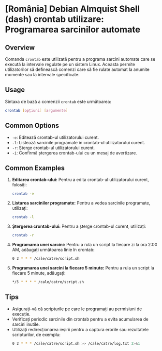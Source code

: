 # [România] Debian Almquist Shell (dash) crontab utilizare: Programarea sarcinilor automate

## Overview
Comanda `crontab` este utilizată pentru a programa sarcini automate care se execută la intervale regulate pe un sistem Linux. Aceasta permite utilizatorilor să definească comenzi care să fie rulate automat la anumite momente sau la intervale specificate.

## Usage
Sintaxa de bază a comenzii `crontab` este următoarea:

```bash
crontab [opțiuni] [argumente]
```

## Common Options
- `-e`: Editează crontab-ul utilizatorului curent.
- `-l`: Listează sarcinile programate în crontab-ul utilizatorului curent.
- `-r`: Șterge crontab-ul utilizatorului curent.
- `-i`: Confirmă ștergerea crontab-ului cu un mesaj de avertizare.

## Common Examples
1. **Editarea crontab-ului:**
   Pentru a edita crontab-ul utilizatorului curent, folosiți:
   ```bash
   crontab -e
   ```

2. **Listarea sarcinilor programate:**
   Pentru a vedea sarcinile programate, utilizați:
   ```bash
   crontab -l
   ```

3. **Ștergerea crontab-ului:**
   Pentru a șterge crontab-ul curent, utilizați:
   ```bash
   crontab -r
   ```

4. **Programarea unei sarcini:**
   Pentru a rula un script la fiecare zi la ora 2:00 AM, adăugați următoarea linie în crontab:
   ```bash
   0 2 * * * /cale/catre/script.sh
   ```

5. **Programarea unei sarcini la fiecare 5 minute:**
   Pentru a rula un script la fiecare 5 minute, adăugați:
   ```bash
   */5 * * * * /cale/catre/script.sh
   ```

## Tips
- Asigurați-vă că scripturile pe care le programați au permisiuni de execuție.
- Verificați periodic sarcinile din crontab pentru a evita acumularea de sarcini inutile.
- Utilizați redirecționarea ieșirii pentru a captura erorile sau rezultatele scripturilor, de exemplu:
  ```bash
  0 2 * * * /cale/catre/script.sh >> /cale/catre/log.txt 2>&1
  ```